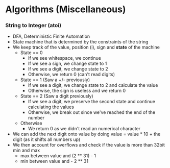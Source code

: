 # Algorithms (Miscellaneous)

### String to Integer (atoi)
- DFA, Deterministic Finite Automation
-   State machine that is determined by the constraints of the string
- We keep track of the value, position (i), sign and **state** of the machine
    - State == 0
        - If we see whitespace, we continue
        - If we see a sign, we change state to 1
        - If we see a digit, we change state to 2
        - Otherwise, we return 0 (can't read digits)
    - State == 1 (Saw a +/- previously)
        - If we see a digit, we change state to 2 and calculate the value
        - Otherwise, the sign is useless and we return 0
    - State == 2 (Saw a digit previously)
        - If we see a digit, we preserve the second state and continue calculating the values
        - Otherwise, we break out since we've reached the end of the number
    - Otherwise
        - We return 0 as we didn't read an numerical character
- We can add the next digit onto value by doing value = value * 10 + the digit (as it shifts all numbers up)
- We then account for overflows and check if the value is more than 32bit min and max
    - max between value and (2 ** 31) - 1
    - min between value and - 2 ** 31
